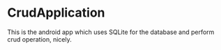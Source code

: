 # CrudApplication
This is the android app which uses SQLite for the database and perform crud operation, nicely. 

